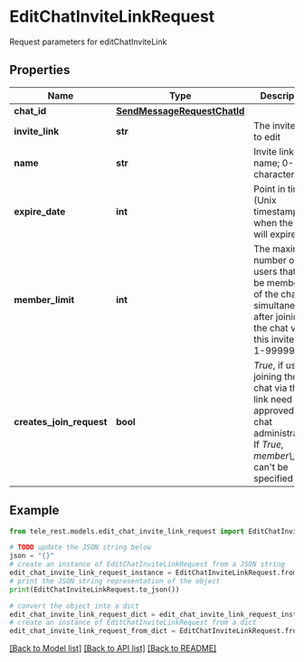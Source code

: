 # EditChatInviteLinkRequest

Request parameters for editChatInviteLink

## Properties

Name | Type | Description | Notes
------------ | ------------- | ------------- | -------------
**chat_id** | [**SendMessageRequestChatId**](SendMessageRequestChatId.md) |  | 
**invite_link** | **str** | The invite link to edit | 
**name** | **str** | Invite link name; 0-32 characters | [optional] 
**expire_date** | **int** | Point in time (Unix timestamp) when the link will expire | [optional] 
**member_limit** | **int** | The maximum number of users that can be members of the chat simultaneously after joining the chat via this invite link; 1-99999 | [optional] 
**creates_join_request** | **bool** | *True*, if users joining the chat via the link need to be approved by chat administrators. If *True*, *member\\_limit* can&#39;t be specified | [optional] 

## Example

```python
from tele_rest.models.edit_chat_invite_link_request import EditChatInviteLinkRequest

# TODO update the JSON string below
json = "{}"
# create an instance of EditChatInviteLinkRequest from a JSON string
edit_chat_invite_link_request_instance = EditChatInviteLinkRequest.from_json(json)
# print the JSON string representation of the object
print(EditChatInviteLinkRequest.to_json())

# convert the object into a dict
edit_chat_invite_link_request_dict = edit_chat_invite_link_request_instance.to_dict()
# create an instance of EditChatInviteLinkRequest from a dict
edit_chat_invite_link_request_from_dict = EditChatInviteLinkRequest.from_dict(edit_chat_invite_link_request_dict)
```
[[Back to Model list]](../README.md#documentation-for-models) [[Back to API list]](../README.md#documentation-for-api-endpoints) [[Back to README]](../README.md)



